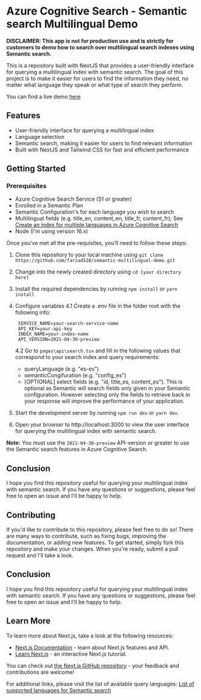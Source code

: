 # Azure Cognitive Search - Semantic search Multilingual Demo

**DISCLAIMER: This app is not for production use and is strictly for customers to demo how to search over multilingual search indexes using Semantic search.**

This is a repository built with NextJS that provides a user-friendly interface for querying a multilingual index with semantic search. The goal of this project is to make it easier for users to find the information they need, no matter what language they speak or what type of search they perform.

You can find a live demo [here](https://semantic-multilingual-demo.vercel.app/)

## Features

- User-friendly interface for querying a multilingual index
- Language selection
- Semantic search, making it easier for users to find relevant information
- Built with NextJS and Tailwind CSS for fast and efficient performance

## Getting Started

### Prerequisites

- Azure Cognitive Search Service (S1 or greater)
- Enrolled in a Semantic Plan
- Semantic Configuration's for each language you wish to search
- Multilingual fields (e.g. title_en, content_en, title_fr, content_fr); See [Create an index for multiple languages in Azure Cognitive Search](https://learn.microsoft.com/en-us/azure/search/search-language-support)
- Node (I'm using version 16.x)

Once you've met all the pre-requisites, you'll need to follow these steps:

1. Clone this repository to your local machine using `git clone https://github.com/farzad528/semantic-multilingual-demo.git`
2. Change into the newly created directory using `cd [your directory here]`
3. Install the required dependencies by running `npm install` or `yarn install`
4. Configure variables
   4.1 Create a .env file in the folder root with the following info:

   ```
    SERVICE_NAME=your-search-service-name
    API_KEY=your-api-key
    INDEX_NAME=your-index-name
    API_VERSION=2021-04-30-preview
   ```

   4.2 Go to `pages\api\search.tsx` and fill in the following values that correspond to your search index and query requirements:

   - queryLanguage (e.g. "es-es")
   - semanticCongifuration (e.g. "config_es")
   - [OPTIONAL] select fields (e.g. "id, title_es, content_es"). This is optional as Semantic will search fields only given in your Semantic configuration. However selecting only the fields to retrieve back in your response will improve the performance of your application.

5. Start the development server by running `npm run dev` or `yarn dev`.
6. Open your browser to http://localhost:3000 to view the user interface for querying the multilingual index with semantic search.

**Note:** You must use the `2021-04-30-preview` API-version or greater to use the Semantic search features in Azure Cognitive Search.

## Conclusion

I hope you find this repository useful for querying your multilingual index with semantic search. If you have any questions or suggestions, please feel free to open an issue and I'll be happy to help.

## Contributing

If you'd like to contribute to this repository, please feel free to do so! There are many ways to contribute, such as fixing bugs, improving the documentation, or adding new features. To get started, simply fork this repository and make your changes. When you're ready, submit a pull request and I'll take a look.

## Conclusion

I hope you find this repository useful for querying your multilingual index with semantic search. If you have any questions or suggestions, please feel free to open an issue and I'll be happy to help.

## Learn More

To learn more about Next.js, take a look at the following resources:

- [Next.js Documentation](https://nextjs.org/docs) - learn about Next.js features and API.
- [Learn Next.js](https://nextjs.org/learn) - an interactive Next.js tutorial.

You can check out [the Next.js GitHub repository](https://github.com/vercel/next.js/) - your feedback and contributions are welcome!

For additional links, please visit the list of available query languages: [List of supported languages for Semantic search](https://learn.microsoft.com/en-us/rest/api/searchservice/preview-api/search-documents#querylanguage)
